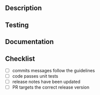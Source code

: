 ## Description
<!-- Link to an issue or include a description -->

## Testing
<!-- Have you added unit tests for this code?  If not explain why. -->

## Documentation
<!-- Which areas of documentation have been changed: jsdoc, tutorials, samples, wiki -->

## Checklist
<!-- Quick checklist for items that are easy to miss -->

- [ ] commits messages follow the guidelines
- [ ] code passes unit tests
- [ ] release notes have been updated
- [ ] PR targets the correct release version
